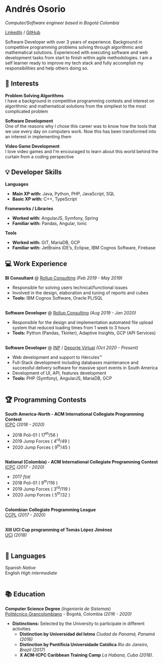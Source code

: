# Andrés Osorio

_Computer/Software engineer based in Bogotá Colombia_

[LinkedIn](https://www.linkedin.com/in/andrés-osorio/) / [GitHub](https://github.com/GDAndres98/)

Software Developer with over 3 years of experience. Background in competitive programming problems solving through algorithmic and mathematical  solutions. Experienced with executing software and web development tasks from start to finish within agile methodologies. I am a self learner ready to improve my tech stack and fully accomplish my responsibilities and help others doing so.

## 🎈 Interests

**Problem Solving Algorithms**<br>
I have a background in competitive programming contests and interest on algorithmic and mathematical solutions from the simpliest to the most complicated problem
<br>

**Software Development**<br>
One of the reasons why I chose this career was to know how the tools that we use every day on computers work. Now this has been transformed into an interest in implementing them
<br>

**Video Game Development**<br>
I love video games and I'm encouraged to learn about this world behind the curtain from a coding perspective


## 💡 Developer Skills

**Languages**
 - **Main XP with:** Java, Python, PHP, JavaScript, SQL <br>
 - **Basic XP with:** C++, TypeScript <br>

**Frameworks / Libraries**
 - **Worked with:** AngularJS, Symfony, Spring<br>
 - **Familiar with:** Pandas, Angular, Ionic

**Tools**
- **Worked with:** GIT, MariaDB, GCP<br>
- **Familiar with:** JetBrains IDE’s, Eclipse, IBM Cognos Software, Firebase


## 💻 Work Experience

**BI Consultant** @ [Rollup Consulting](https://www.rollupconsulting.com) _(Feb 2019 - May 2019)_
  - Responsible for solving users technical/functional issues
  - Involved in the design, elaboration and tuning of reports and cubes
  - **Tools:** IBM Cognos Software, Oracle PL/SQL
  <br><br>

**Software Developer** @ [Rollup Consulting](https://www.rollupconsulting.com) _(Aug 2019 - Jan 2020)_
  - Responsible for the design and implementation automated file upload system that reduced loading times from 1 week to 3 hours
  - **Tools:** Python (Pandas, Tkinter), Adaptive Insights, GCP (API Services)
  <br><br>

**Software Developer** @ [INP](https://inp.co) / [Deporte Virtual](https://deportevirtual.com/hercules/) _(Oct 2020 - Present)_
  - Web development and support to Hércules&trade;
  - Full-Stack development including databases maintenance and successful  delivery software for massive sport events in
South America
  - Development of UI, API, features development
  - **Tools:** PHP (Symfony), AngularJS, MariaDB, GCP
  <br><br>

## 🏆 Programming Contests

**South America-North - ACM International Collegiate Programming Contest** <br>
[ICPC](https://icpc.global) _(2018 - 2020)_
  - 2018 Poli-01 ( 17<sup>th</sup>/56 )
  - 2019 Jump Forces ( 4<sup>rd</sup>/49 )
  - 2020 Jump Forces ( 9<sup>th</sup>/45 )
  <br><br>

**National (Colombia) - ACM International Collegiate Programming Contest** <br>
[ICPC](https://icpc.global) _(2017 - 2020)_
  - 2017 _f(a)_
  - 2018 Poli-01 ( 9<sup>th</sup>/116 )
  - 2019 Jump Forces ( 3<sup>rd</sup>/119 )
  - 2020 Jump Forces ( 5<sup>th</sup>/32 )
  <br><br>
  
**Colombian Collegiate Programming League** <br>
[CCPL](https://www.programmingleague.org) _(2017 - 2020)_
  <br><br>

**XIII UCI Cup programming of Tomás López Jiménez**<br>
[UCI](https://www.uci.cu/) _(2018)_
  <br><br>

## 💬 Languages
Spanish _Native_ <br>
English _High intermediate_
<br><br>


## 📚 Education
**Computer Science Degree** (_Ingeniería de Sistemas_) <br>
[Politécnico Grancolombiano](https://www.poli.edu.co) - Bogotá, Colombia _(2016 - 2020)_
 - **Distinctions:** Selected by the University to participate in different activities
    - **Distinction by Universidad del Istmo** _Ciudad de Panamá, Panamá (2016)_
    - **Distinction by Pontificia Universidade Católica** _Rio do Janeiro, Brazil (2017)_
    - **X ACM-ICPC Caribbean Training Camp** _La Habana, Cuba (2018)_.
<br>
